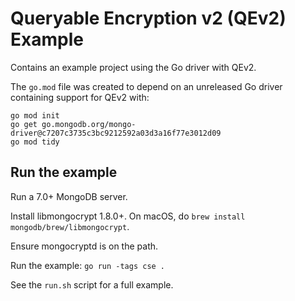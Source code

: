 # Queryable Encryption v2 (QEv2) Example

Contains an example project using the Go driver with QEv2.

The `go.mod` file was created to depend on an unreleased Go driver containing support for QEv2 with:

```
go mod init
go get go.mongodb.org/mongo-driver@c7207c3735c3bc9212592a03d3a16f77e3012d09
go mod tidy
```

## Run the example

Run a 7.0+ MongoDB server.

Install libmongocrypt 1.8.0+. On macOS, do `brew install mongodb/brew/libmongocrypt`.

Ensure mongocryptd is on the path.

Run the example: `go run -tags cse .`

See the `run.sh` script for a full example.
